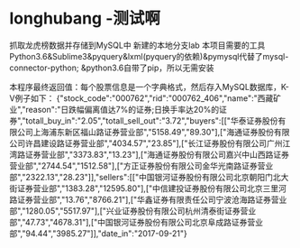 # longhubang -测试啊
抓取龙虎榜数据并存储到MySQL中
新建的本地分支lab
本项目需要的工具
Python3.6&Sublime3&pyquery&lxml(pyquery的依赖)&pymysql代替了mysql-connector-python;
&python3.6自带了pip，所以无需安装

本程序最终返回值：每个股票信息是一个字典格式，然后存入MySQL数据库，K-V例子如下：
{"stock_code":"000762","rid":"000762_406","name":"西藏矿业","reason":"日跌幅偏离值达7%的证券;日换手率达20%的证券","totall_buy_in":"2.05","totall_sell_out":"3.72","buyers":[["华泰证券股份有限公司上海浦东新区福山路证券营业部","5158.49","89.30"],["海通证券股份有限公司许昌建设路证券营业部","4034.57","23.85"],["长江证券股份有限公司广州江湾路证券营业部","3373.83","13.23"],["海通证券股份有限公司嘉兴中山西路证券营业部","2744.54","1512.58"],["方正证券股份有限公司金华光南路证券营业部","2322.13","28.23"]],"sellers":[["中国银河证券股份有限公司北京朝阳门北大街证券营业部","1383.28","12595.80"],["中信建投证券股份有限公司北京三里河路证券营业部","13.76","8766.21"],["华鑫证券有限责任公司宁波沧海路证券营业部","1280.05","5517.97"],["兴业证券股份有限公司杭州清泰街证券营业部","47.73","4678.31"],["中国银河证券股份有限公司北京阜成路证券营业部","94.44","3985.27"]],"date_in":"2017-09-21"}

